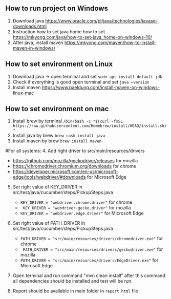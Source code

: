 ## How to run project on Windows
1. Download java https://www.oracle.com/pl/java/technologies/javase-downloads.html
2. Instruction how to set java home how to set https://mkyong.com/java/how-to-set-java_home-on-windows-10/
3. After java, install maven https://mkyong.com/maven/how-to-install-maven-in-windows/

## How to set environment on Linux
1. Download java -> open terminal and set `sudo apt install default-jdk`
2. Check if everything is good open terminal and set `java –version`
3. Install maven https://www.baeldung.com/install-maven-on-windows-linux-mac

## How to set environment on mac
1. Install brew by terminal `/bin/bash -c "$(curl -fsSL https://raw.githubusercontent.com/Homebrew/install/HEAD/install.sh)"`
2. Install java by brew `brew cask install java`
3. Install maven by brew `brew install maven`

#For all systems:
4. Add right driver to src/main/resources/drivers
   * https://github.com/mozilla/geckodriver/releases for mozilla
   * https://chromedriver.chromium.org/downloads for chrome
   * https://developer.microsoft.com/en-us/microsoft-edge/tools/webdriver/#downloads for Microsoft Edge

5. Set right value of KEY_DRIVER in src/test/java/cucumber/steps/PickupSteps.java
   *  `KEY_DRIVER = "webdriver.chrome.driver"` for chrome
   * ` KEY_DRIVER = "webdriver.gecko.driver"` for mozilla
   *  `KEY_DRIVER = "webdriver.edge.driver"` for Microsoft Edge

6. Set right value of PATH_DRIVER in src/test/java/cucumber/steps/PickupSteps.java
   *  `PATH_DRIVER = "src/main/resources/drivers/chromedriver.exe"` for chrome
   * ` PATH_DRIVER = "src/main/resources/drivers/geckodriver.exe"` for mozilla
   *  `PATH_DRIVER = "src/main/resources/drivers/EdgeDriver.exe"` for Microsoft Edge

7. Open terminal and run command "mvn clean install" after this command all dependencies should be installed and test will be run.
8. Report should be available in main folder in `report.html` file